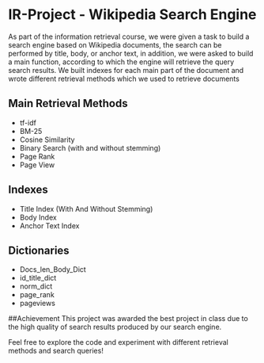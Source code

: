 # IR-Project - Wikipedia Search Engine
As part of the information retrieval course, we were given a task to build a search engine based on Wikipedia documents, the search can be performed by title, body, or anchor text, in addition, we were asked to build a main function, according to which the engine will retrieve the query search results. We built indexes for each main part of the document and wrote different retrieval methods which we used to retrieve documents

## Main Retrieval Methods
*   tf-idf
*   BM-25
*   Cosine Similarity
*   Binary Search (with and without stemming)
*   Page Rank
*   Page View

## Indexes
*  Title Index (With And Without Stemming)
*  Body Index
*  Anchor Text Index

## Dictionaries
*  Docs_len_Body_Dict
*  id_title_dict
*  norm_dict
*  page_rank
*  pageviews

##Achievement
This project was awarded the best project in class due to the high quality of search results produced by our search engine.

Feel free to explore the code and experiment with different retrieval methods and search queries!
